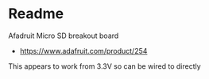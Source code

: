 # Readme

Afadruit Micro SD breakout board

  * https://www.adafruit.com/product/254

This appears to work from 3.3V so can be wired to directly

